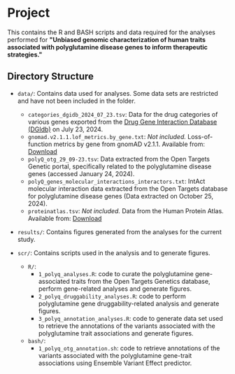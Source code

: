 # Project
This contains the R and BASH scripts and data required for the analyses performed for **"Unbiased genomic characterization of human traits associated with polyglutamine disease genes to inform therapeutic strategies."**

## Directory Structure
- `data/`: Contains data used for analyses. Some data sets are restricted and have not been included in the folder. 
  - `categories_dgidb_2024_07_23.tsv`: Data for the drug categories of various genes exported from the [Drug Gene Interaction Database (DGIdb)](https://www.dgidb.org/) on July 23, 2024.
  - `gnomad.v2.1.1.lof_metrics.by_gene.txt`: *Not included.* Loss-of-function metrics by gene from gnomAD v2.1.1. Available from: [Download](https://gnomad.broadinstitute.org/downloads)
  - `polyQ_otg_29_09-23.tsv`: Data extracted from the Open Targets Genetic portal, specifically related to the polyglutamine disease genes (accessed January 24, 2024).
  - `polyQ_genes_molecular_interactions_interactors.txt`: IntAct molecular interaction data extracted from the Open Targets database for polyglutamine disease genes (Data extracted on October 25, 2024).
  - `proteinatlas.tsv`: *Not included.* Data from the Human Protein Atlas. Available from: [Download](https://www.proteinatlas.org/about/download)

- `results/`: Contains figures generated from the analyses for the current study. 

- `scr/`: Contains scripts used in the analysis and to generate figures.
  - `R/`:
    - `1_polyq_analyses.R`: code to curate the polyglutamine gene-associated traits from the Open Targets Genetics database, perform gene-related analyses and generate figures.
    - `2_polyq_druggability_analyses.R`: code to perform polyglutamine gene druggability-related analysis and generate figures.
    - `3_polyq_annotation_analyses.R`: code to generate data set used to retrieve the annotations of the variants associated with the polyglutamine trait associations and generate figures.
  - `bash/`:
    - `1_polyq_otg_annotation.sh`: code to retrieve annotations of the variants associated with the polyglutamine gene-trait associations using Ensemble Variant Effect predictor.
